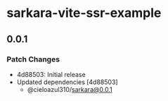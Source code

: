 # sarkara-vite-ssr-example

## 0.0.1

### Patch Changes

- 4d88503: Initial release
- Updated dependencies [4d88503]
  - @cieloazul310/sarkara@0.0.1
